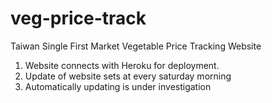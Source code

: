 # veg-price-track

Taiwan Single First Market Vegetable Price Tracking Website

1. Website connects with Heroku for deployment.
2. Update of website sets at every saturday morning
3. Automatically updating is under investigation 
